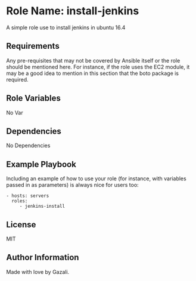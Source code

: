 Role Name: install-jenkins
=========

A simple role use to install jenkins in ubuntu 16.4 

Requirements
------------

Any pre-requisites that may not be covered by Ansible itself or the role should be mentioned here. For instance, if the role uses the EC2 module, it may be a good idea to mention in this section that the boto package is required.

Role Variables
--------------
No Var

Dependencies
------------
No Dependencies

Example Playbook
----------------

Including an example of how to use your role (for instance, with variables passed in as parameters) is always nice for users too:

    - hosts: servers
      roles:
         - jenkins-install

License
-------

MIT

Author Information
------------------

Made with love by Gazali.
